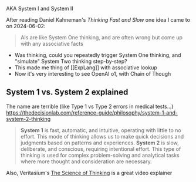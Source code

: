 AKA System I and System II

After reading Daniel Kahneman's *Thinking Fast and Slow* one idea I came to on 2024-06-02:
>AIs are like System One thinking, and are often wrong but come up with any associative facts

- Was thinking, could you repeatedly trigger System One thinking, and "simulate" System Two thinking step-by-step?
- This made me thing of [[ExpLang]] with associative lookup
- Now it's very interesting to see OpenAI o1, with Chain of Though

## System 1 vs. System 2 explained
The name are terrible (like Type 1 vs Type 2 errors in medical tests...)
https://thedecisionlab.com/reference-guide/philosophy/system-1-and-system-2-thinking
>**System 1** is fast, automatic, and intuitive, operating with little to no effort. This mode of thinking allows us to make quick decisions and judgments based on patterns and experiences.
>**System 2** is slow, deliberate, and conscious, requiring intentional effort. This type of thinking is used for complex problem-solving and analytical tasks where more thought and consideration are necessary.

Also, Veritasium's [The Science of Thinking](https://www.youtube.com/watch?v=UBVV8pch1dM) is a great video explainer